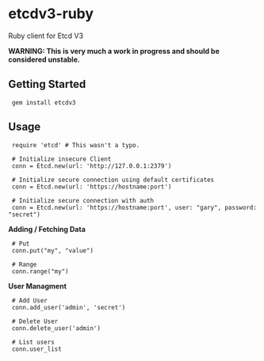 # etcdv3-ruby

Ruby client for Etcd V3

**WARNING: This is very much a work in progress and should be considered unstable.**

## Getting Started

     gem install etcdv3

## Usage

     require 'etcd' # This wasn't a typo.

     # Initialize insecure Client
     conn = Etcd.new(url: 'http://127.0.0.1:2379')

     # Initialize secure connection using default certificates
     conn = Etcd.new(url: 'https://hostname:port')

     # Initialize secure connection with auth
     conn = Etcd.new(url: 'https://hostname:port', user: "gary", password: "secret")

**Adding / Fetching Data**
    
     # Put
     conn.put("my", "value")

     # Range
     conn.range("my")
          
**User Managment**
   
     # Add User
     conn.add_user('admin', 'secret')
     
     # Delete User
     conn.delete_user('admin')
     
     # List users
     conn.user_list
     
